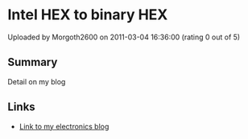 # Intel HEX to binary HEX

Uploaded by Morgoth2600 on 2011-03-04 16:36:00 (rating 0 out of 5)

## Summary

Detail on my blog

## Links

- [Link to my electronics blog](http://digitalelectronicsandprograming.blogspot.com/)
